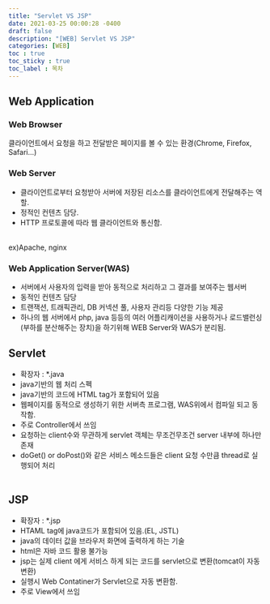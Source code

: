 ```yaml
---
title: "Servlet VS JSP"
date: 2021-03-25 00:00:28 -0400
draft: false
description: "[WEB] Servlet VS JSP"
categories: [WEB]
toc : true
toc_sticky : true
toc_label : 목차
---
```


## Web Application
### Web Browser
클라이언트에서 요청을 하고 전달받은 페이지를 볼 수 있는 환경(Chrome, Firefox, Safari...)

### Web Server
- 클라이언트로부터 요청받아 서버에 저장된 리소스를 클라이언트에게 전달해주는 역할. 
- 정적인 컨텐츠 담당.
- HTTP 프로토콜에 따라 웹 클라이언트와 통신함.
<br>
ex)Apache, nginx

### Web Application Server(WAS)
- 서버에서 사용자의 입력을 받아 동적으로 처리하고 그 결과를 보여주는 웹서버
- 동적인 컨텐츠 담당
- 트랜잭션, 트래픽관리, DB 커넥션 풀, 사용자 관리등 다양한 기능 제공
- 하나의 웹 서버에서 php, java 등등의 여러 어플리캐이션을 사용하거나 로드밸런싱(부하를 분산해주는 장치)을 하기위해 WEB Server와 WAS가 분리됨.

## Servlet
- 확장자 : *.java
- java기반의 웹 처리 스펙
- java기반의 코드에 HTML tag가 포함되어 있음
- 웹페이지를 동적으로 생성하기 위한 서버측 프로그램, WAS위에서 컴파일 되고 동작함.
- 주로 Controller에서 쓰임
- 요청하는 client수와 무관하게 servlet 객체는 무조건무조건 server 내부에 하나만 존재
- doGet() or doPost()와 같은 서비스 메소드들은 client 요청 수만큼 thread로 실행되어 처리
<br><br>

## JSP
- 확장자 : *.jsp
- HTAML tag에 java코드가 포함되어 있음.(EL, JSTL)
- java의 데이터 값을 브라우저 화면에 출력하게 하는 기술
- html은 자바 코드 활용 불가능
- jsp는 실제 client 에게 서비스 하게 되는 코드를 servlet으로 변환(tomcat이 자동 변환)
- 실행시 Web Contatiner가 Servlet으로 자동 변환함.
- 주로 View에서 쓰임


